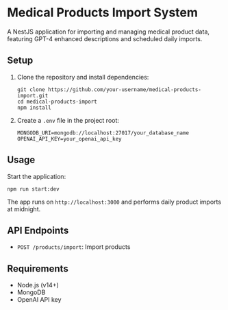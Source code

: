 # Medical Products Import System

A NestJS application for importing and managing medical product data, featuring GPT-4 enhanced descriptions and scheduled daily imports.

## Setup

1. Clone the repository and install dependencies:

   ```
   git clone https://github.com/your-username/medical-products-import.git
   cd medical-products-import
   npm install
   ```

2. Create a `.env` file in the project root:
   ```
   MONGODB_URI=mongodb://localhost:27017/your_database_name
   OPENAI_API_KEY=your_openai_api_key
   ```

## Usage

Start the application:

```
npm run start:dev
```

The app runs on `http://localhost:3000` and performs daily product imports at midnight.

## API Endpoints

- `POST /products/import`: Import products

## Requirements

- Node.js (v14+)
- MongoDB
- OpenAI API key
